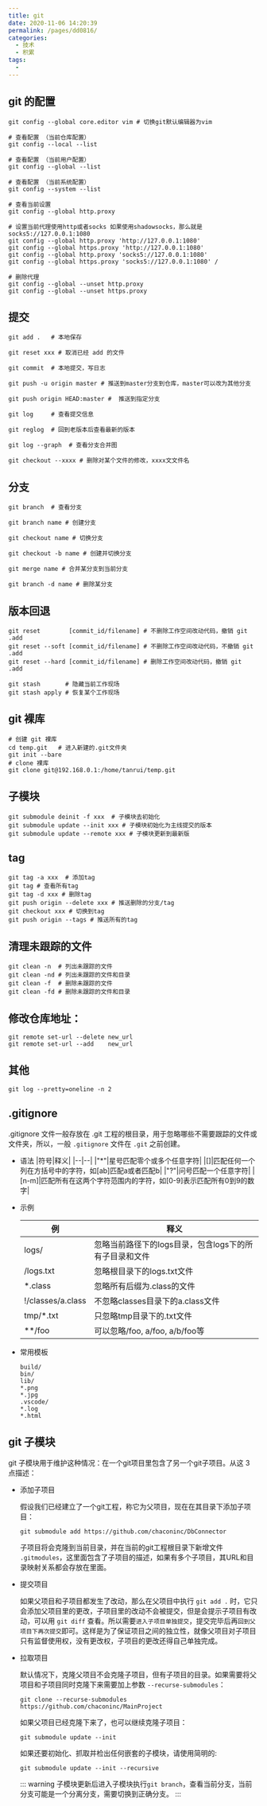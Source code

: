 ```yaml
---
title: git
date: 2020-11-06 14:20:39
permalink: /pages/dd0816/
categories: 
  - 技术
  - 积累
tags: 
  - 
---
```


## git 的配置

```shell
git config --global core.editor vim # 切换git默认编辑器为vim

# 查看配置 （当前仓库配置）
git config --local --list

# 查看配置 （当前用户配置）
git config --global --list

# 查看配置 （当前系统配置）
git config --system --list
```
```shell
# 查看当前设置
git config --global http.proxy
 
# 设置当前代理使用http或者socks 如果使用shadowsocks，那么就是socks5://127.0.0.1:1080
git config --global http.proxy 'http://127.0.0.1:1080'
git config --global https.proxy 'http://127.0.0.1:1080'
git config --global http.proxy 'socks5://127.0.0.1:1080'
git config --global https.proxy 'socks5://127.0.0.1:1080' /
 
# 删除代理
git config --global --unset http.proxy
git config --global --unset https.proxy
```

## 提交

```shell
git add .   # 本地保存

git reset xxx # 取消已经 add 的文件

git commit  # 本地提交，写日志

git push -u origin master # 推送到master分支到仓库，master可以改为其他分支

git push origin HEAD:master #  推送到指定分支

git log     # 查看提交信息

git reglog  # 回到老版本后查看最新的版本

git log --graph  # 查看分支合并图

git checkout --xxxx # 删除对某个文件的修改，xxxx文文件名

```

## 分支
```
git branch  # 查看分支

git branch name # 创建分支

git checkout name # 切换分支

git checkout -b name # 创建并切换分支

git merge name # 合并某分支到当前分支

git branch -d name # 删除某分支

```

## 版本回退

```shell
git reset        [commit_id/filename] # 不删除工作空间改动代码，撤销 git .add
git reset --soft [commit_id/filename] # 不删除工作空间改动代码，不撤销 git .add
git reset --hard [commit_id/filename] # 删除工作空间改动代码，撤销 git .add

git stash       # 隐藏当前工作现场
git stash apply # 恢复某个工作现场
```

## git 裸库
```shell
# 创建 git 裸库
cd temp.git   # 进入新建的.git文件夹
git init --bare
# clone 裸库
git clone git@192.168.0.1:/home/tanrui/temp.git
```

##  子模块

```shell
git submodule deinit -f xxx  # 子模块去初始化
git submodule update --init xxx # 子模块初始化为主线提交的版本
git submodule update --remote xxx # 子模块更新到最新版
```

## tag
```shell
git tag -a xxx  # 添加tag
git tag # 查看所有tag
git tag -d xxx # 删除tag
git push origin --delete xxx # 推送删除的分支/tag
git checkout xxx # 切换到tag
git push origin --tags # 推送所有的tag
```

## 清理未跟踪的文件
```shell
git clean -n  # 列出未跟踪的文件
git clean -nd # 列出未跟踪的文件和目录
git clean -f  # 删除未跟踪的文件
git clean -fd # 删除未跟踪的文件和目录
```

## 修改仓库地址：
```shell
git remote set-url --delete new_url
git remote set-url --add    new_url
```

## 其他
```shell
git log --pretty=oneline -n 2
```

## .gitignore

.gitignore 文件一般存放在 .git 工程的根目录，用于忽略哪些不需要跟踪的文件或文件夹，所以，一般 `.gitignore` 文件在 `.git` 之前创建。

- 语法
  |符号|释义|
  |--|--|
  |"*"|星号匹配零个或多个任意字符|
  |[]|匹配任何一个列在方括号中的字符，如[ab]匹配a或者匹配b|
  |"?"|问号匹配一个任意字符|
  |[n-m]|匹配所有在这两个字符范围内的字符，如[0-9]表示匹配所有0到9的数字|

- 示例

  |例|释义|
  |--|--|
  |logs/|忽略当前路径下的logs目录，包含logs下的所有子目录和文件|
  |/logs.txt|忽略根目录下的logs.txt文件|
  |*.class|忽略所有后缀为.class的文件|
  |!/classes/a.class|不忽略classes目录下的a.class文件|
  |tmp/*.txt|只忽略tmp目录下的.txt文件|
  |**/foo|可以忽略/foo, a/foo, a/b/foo等|

- 常用模板

  ```shell
  build/
  bin/
  lib/
  *.png
  *.jpg
  .vscode/
  *.log
  *.html
  ```

## git 子模块

git 子模块用于维护这种情况：在一个git项目里包含了另一个git子项目。从这 3 点描述：

- 添加子项目

  假设我们已经建立了一个git工程，称它为父项目，现在在其目录下添加子项目：
  ```shell
  git submodule add https://github.com/chaconinc/DbConnector
  ```
  子项目将会克隆到当前目录，并在当前的git工程根目录下新增文件 `.gitmodules`，这里面包含了子项目的描述，如果有多个子项目，其URL和目录映射关系都会存放在里面。

- 提交项目
  
  如果父项目和子项目都发生了改动，那么在父项目中执行 `git add .` 时，它只会添加父项目里的更改，子项目里的改动不会被提交，但是会提示子项目有改动，可以用 `git diff` 查看。所以需要`进入子项目单独提交`，提交完毕后再`回到父项目下再次提交`即可。这样是为了保证项目之间的独立性，就像父项目对子项目只有监督使用权，没有更改权，子项目的更改还得自己单独完成。

- 拉取项目
  
  默认情况下，克隆父项目不会克隆子项目，但有子项目的目录。如果需要将父项目和子项目同时克隆下来需要加上参数 `--recurse-submodules`：
  ```shell
  git clone --recurse-submodules https://github.com/chaconinc/MainProject
  ```
  如果父项目已经克隆下来了，也可以继续克隆子项目：
  ```shell
  git submodule update --init
  ```
  如果还要初始化、抓取并检出任何嵌套的子模块，请使用简明的:
  ```shell
  git submodule update --init --recursive
  ```
  ::: warning
  子模块更新后进入子模块执行`git branch`，查看当前分支，当前分支可能是一个分离分支，需要切换到正确分支。
  :::

